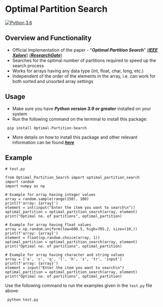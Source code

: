 # Optimal Partition Search 

<!---[![forthebadge made-with-python](http://ForTheBadge.com/images/badges/made-with-python.svg)](https://www.python.org/)--->                 
[![Python 3.6](https://img.shields.io/badge/python-3.9-blue.svg)](https://www.python.org/downloads/release/python-395/)

## Overview and Functionality

- Official Implementation of the paper - "***Optimal Partition Search***" [(***IEEE Xplore***)](https://ieeexplore.ieee.org/document/8869459) [(***ResearchGate***)](https://www.researchgate.net/publication/336638736_Optimal_Partition_Search)
- Searches for the optimal number of partitions required to speed up the search process
- Works for arrays having any data type (int, float, char, long, etc.)
- Independent of the order of the elements in the array, i.e. can work for both sorted and unsorted array settings

## Usage

- Make sure you have ***Python version 3.9 or greater*** installed on your system
- Run the following command on the terminal to install this package:
 ```
  pip install Optimal-Partition-Search
  ```
- More details on how to install this package and other relevant information can be found [***here***](https://pypi.org/project/Optimal-Partition-Search/0.0.1/)

## Example

 ```
# test.py
 
from Optimal_Partition_Search import optimal_partition_search
import random
import numpy as np

# Example for array having integer values
array = random.sample(range(150), 100)
print(f'array: {array}')
element = int(input("Enter the item you want to search\n"))
optimal_partition = optimal_partition_search(array, element)
print("Optimal no. of partitions", optimal_partition)

# Example for array having float values
array = np.random.uniform(low=600.5, high=705.2, size=(10,))
print(f'array: {array}')
element = float(np.random.choice(array, 1))
optimal_partition = optimal_partition_search(array, element)
print("Optimal no. of partitions", optimal_partition)

# Example for array having character and string values
array = ['a', 'c', 'q', 'l', 'h', 's', 'tr', 'input']
print(f'array: {array}')
element = input("Enter the item you want to search\n")
optimal_partition = optimal_partition_search(array, element)
print("Optimal no. of partitions", optimal_partition)
  ```

Use the following command to run the examples given in the `test.py` file above: 
 ```
  python test.py
 ```
